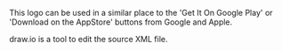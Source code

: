 This logo can be used in a similar place to the 'Get It On Google Play' or 'Download on the AppStore' buttons from Google and Apple.

draw.io is a tool to edit the source XML file.
